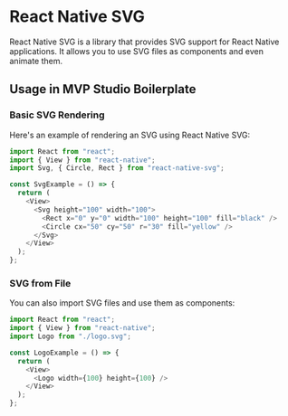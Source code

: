 # React Native SVG

React Native SVG is a library that provides SVG support for React Native applications. It allows you to use SVG files as components and even animate them.

## Usage in MVP Studio Boilerplate

### Basic SVG Rendering

Here's an example of rendering an SVG using React Native SVG:

```typescript
import React from "react";
import { View } from "react-native";
import Svg, { Circle, Rect } from "react-native-svg";

const SvgExample = () => {
  return (
    <View>
      <Svg height="100" width="100">
        <Rect x="0" y="0" width="100" height="100" fill="black" />
        <Circle cx="50" cy="50" r="30" fill="yellow" />
      </Svg>
    </View>
  );
};
```

### SVG from File

You can also import SVG files and use them as components:

```typescript
import React from "react";
import { View } from "react-native";
import Logo from "./logo.svg";

const LogoExample = () => {
  return (
    <View>
      <Logo width={100} height={100} />
    </View>
  );
};
```
